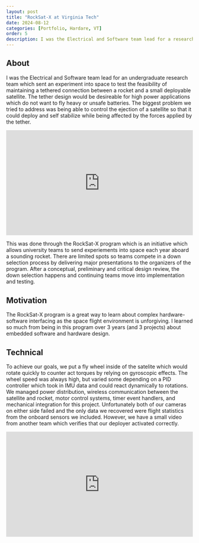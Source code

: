 ```yaml
---
layout: post
title: "RockSat-X at Virginia Tech"
date: 2024-08-12
categories: [Portfolio, Hardare, VT]
order: 5
description: I was the Electrical and Software team lead for a research group sending experiments into space.
---
```



## About
I was the Electrical and Software team lead for an undergraduate research team which sent an experiment into space to test the feasibility of maintaining a tethered connection between a rocket and a small deployable satellite. The tether design would be desireable for high power applications which do not want to fly heavy or unsafe batteries. The biggest problem we tried to address was being able to control the ejection of a satellite so that it could deploy and self stabilize while being affected by the forces applied by the tether.

<div style="position: relative; padding-bottom: 56.25%; height: 0; overflow: hidden; max-width: 100%; width: 100%;">
  <iframe 
    src="https://youtube.com/embed/mmBgPZfS1bI?si=35C1z7tUUOaLFSE0"
    title="YouTube video player" 
    frameborder="0" 
    allow="accelerometer; autoplay; clipboard-write; encrypted-media; gyroscope; picture-in-picture; web-share" 
    referrerpolicy="strict-origin-when-cross-origin" 
    allowfullscreen 
    style="position: absolute; top: 0; left: 0; width: 100%; height: 100%;">
  </iframe>
</div>

This was done through the RockSat-X program which is an initiative which allows university teams to send experiements into space each year aboard a sounding rocket. There are limited spots so teams compete in a down selection process by delivering major presentations to the organizers of the program. After a conceptual, preliminary and critical design review, the down selection happens and continuing teams move into implementation and testing. 

## Motivation
The RockSat-X program is a great way to learn about complex hardware-software interfacing as the space flight environment is unforgiving. I learned so much from being in this program over 3 years (and 3 projects) about embedded software and hardware design.

## Technical
To achieve our goals, we put a fly wheel inside of the satelite which would rotate quickly to counter act torques by relying on gyroscopic effects. The wheel speed was always high, but varied some depending on a PID controller which took in IMU data and could react dynamically to rotations. We managed power distribution, wireless communication between the satellite and rocket, motor control systems, timer event handlers, and mechanical integration for this project. Unfortunately both of our cameras on either side failed and the only data we recovered were flight statistics from the onboard sensors we included. However, we have a small video from another team which verifies that our deployer activated correctly.

<div style="position: relative; padding-bottom: 56.25%; height: 0; overflow: hidden; max-width: 100%; width: 100%;">
  <iframe 
    src="https://www.youtube.com/embed/k0odcW810p4?si=meGD6HkxuQKGx6Lv"
    title="YouTube video player" 
    frameborder="0" 
    allow="accelerometer; autoplay; clipboard-write; encrypted-media; gyroscope; picture-in-picture; web-share" 
    referrerpolicy="strict-origin-when-cross-origin" 
    allowfullscreen 
    style="position: absolute; top: 0; left: 0; width: 100%; height: 100%;">
  </iframe>
</div>